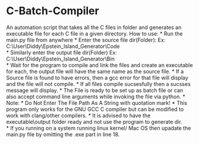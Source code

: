 # C-Batch-Compiler
An automation script that takes all the C files in folder and generates an executable file for each C file in a given directory.
How to use:
	* Run the  main.py file from anywhere
	* Enter the source file dir(Folder):
	    Ex: C:\User\Diddy\Epstein_Island_Generator\Code\
	* Similarly enter the output file dir(Folder)
	    Ex: C:\User\Diddy\Epstein_Island_Generator\Bin\
	* Wait for the program to compile and link the files and create an executable for each, the output file will have the same name as the source file.
	* If a Source file is found to have errors, then a gcc error for that file will display and the file will not compile.
	* If all files compile sucsesfully then a sucsses message will display.
 	* The File is ready to be set up as batch file or can also accept command line arguments while invoking the file via python.
	* Note:
	    * Do Not Enter The File Path As A String with quotation mark!
	    * This program only works for the GNU GCC C compiler but can be modified to work with clang/other compilers.
	    * It is advised to have the executable\output folder ready and not use the program to generate dir.  
     * If you running on a system running linux kernel/ Mac OS then upadate the main.py file by omitting the .exe part in line 18.
